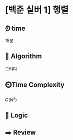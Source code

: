 # [백준 실버 1] 행렬

## ⏰  **time**
15분


## :pushpin: **Algorithm**
그리디

## ⏲️**Time Complexity**
$O(N^2)$

## :round_pushpin: **Logic**


## :black_nib: **Review**
